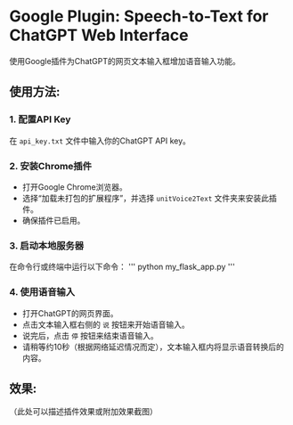 # Google Plugin: Speech-to-Text for ChatGPT Web Interface

使用Google插件为ChatGPT的网页文本输入框增加语音输入功能。

## 使用方法:

### 1. 配置API Key
在 `api_key.txt` 文件中输入你的ChatGPT API key。

### 2. 安装Chrome插件
- 打开Google Chrome浏览器。
- 选择“加载未打包的扩展程序”，并选择 `unitVoice2Text` 文件夹来安装此插件。
- 确保插件已启用。

### 3. 启动本地服务器
在命令行或终端中运行以下命令：
'''
python my_flask_app.py
'''

### 4. 使用语音输入
- 打开ChatGPT的网页界面。
- 点击文本输入框右侧的 `说` 按钮来开始语音输入。
- 说完后，点击 `停` 按钮来结束语音输入。
- 请稍等约10秒（根据网络延迟情况而定），文本输入框内将显示语音转换后的内容。

## 效果:
（此处可以描述插件效果或附加效果截图）
